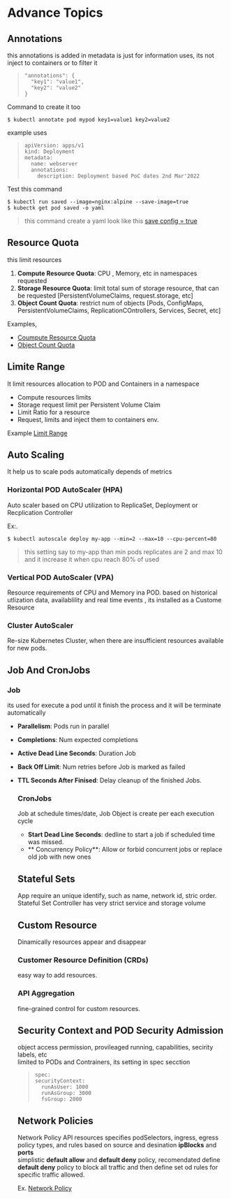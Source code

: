 # Advance Topics

## Annotations

this annotations is added in metadata is just for information uses, its not inject to containers or to filter it

> ```
> "annotations": {
>   "key1": "value1",
>   "key2": "value2"
> }
> ```

Command to create it too

```
$ kubectl annotate pod mypod key1=value1 key2=value2
```

example uses

> ```
> apiVersion: apps/v1
> kind: Deployment
> metadata:
>   name: webserver
>   annotations:
>     description: Deployment based PoC dates 2nd Mar'2022
> ```

Test this command

```
$ kubectl run saved --image=nginx:alpine --save-image=true
$ kubectk get pod saved -o yaml
```
> this command create a yaml look like this [save config = true](./saved-config-trye.yaml)

## Resource Quota

this limit resources
1. **Compute Resource Quota**: CPU , Memory, etc in namespaces requested
2. **Storage Resource Quota**: limit total sum of storage resource, that can be requested [PersistentVolumeClaims, request.storage, etc]
3. **Object Count Quota**: restrict num of objects [Pods, ConfigMaps, PersistentVolumeClaims, ReplicationCOntrollers, Services, Secret, etc]

Examples, 
* [Coumpute Resource Quota](./computeresourcequote.yaml)
* [Object Count Quota](./objectcountquota.yaml)

## Limite Range

It limit resources allocation to POD and Containers in a namespace
*  Compute resources limits
*  Storage request limit per Persistent Volume Claim
*  Limit Ratio for a resource
*  Request, limits and inject them to containers env.

  Example [Limit Range](./limitrange.yaml)

## Auto Scaling

It help us to scale pods automatically depends of metrics

### Horizontal POD AutoScaler (HPA)

Auto scaler based on CPU utilization to ReplicaSet, Deployment or Recplication Controller

Ex:.
```
$ kubectl autoscale deploy my-app --min=2 --max=10 --cpu-percent=80
```
> this setting say to my-app than min pods replicates are 2 and max 10 and it increase it when cpu reach 80% of used

### Vertical POD AutoScaler (VPA)

Resource requirements of CPU and Memory ina POD. based on historical utlization data, availablility and real time events , its installed as a Custome Resource

### Cluster AutoScaler

Re-size Kubernetes Cluster, when there are insufficient resources available for new pods.

## Job And CronJobs

### Job

its used for execute a pod until it finish the process and it will be terminate automatically

* **Parallelism**: Pods run in parallel
* **Completions**: Num expected completions
* **Active Dead Line Seconds**: Duration Job
* **Back Off Limit**: Num retries before Job is marked as failed
* **TTL Seconds After Finised**: Delay cleanup of the finished Jobs.

  ### CronJobs

  Job at schedule times/date, Job Object is create per each execution cycle

  * **Start Dead Line Seconds**: dedline to start a job if scheduled time was missed.
  * ** Concurrency Policy**: Allow or forbid concurrent jobs or replace old job with new ones

  ## Stateful Sets

  App require an unique identify, such as name, network id, stric order. Stateful Set Controller has very strict service and storage volume

  ## Custom Resource

  Dinamically resources appear and disappear

  ### Customer Resource Definition (CRDs)

  easy way to add resources.

  ### API Aggregation

  fine-grained control for custom resources.

  ## Security Context and POD Security Admission

  object access permission, provileaged running, capabilities, secirity labels, etc\
  limited to PODs and Contrainers, its setting in spec secction

  > ```
  > spec:
  > securityContext:
  >   runAsUser: 1000
  >   runAsGroup: 3000
  >   fsGroup: 2000
  > ```

  ## Network Policies

  Network Policy API resources specifies podSelectors, ingress, egress policy types, and rules based on source and desination **ipBlocks** and **ports**\
  simplistic **default allow** and **default deny** policy, recomendated define **default deny** policy to block all traffic and then define set od rules for specific traffic allowed.

  Ex. [Network Policy](./networkpolicy.yaml)
